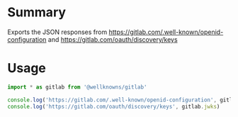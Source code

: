 # Summary

Exports the JSON responses from https://gitlab.com/.well-known/openid-configuration and https://gitlab.com/oauth/discovery/keys

# Usage

```js
import * as gitlab from '@wellknowns/gitlab'

console.log('https://gitlab.com/.well-known/openid-configuration', gitlab.metadata)
console.log('https://gitlab.com/oauth/discovery/keys', gitlab.jwks)
```
